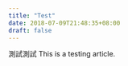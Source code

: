 ```yaml
---
title: "Test"
date: 2018-07-09T21:48:35+08:00
draft: false
---
```


測試測試
This is a testing article.
